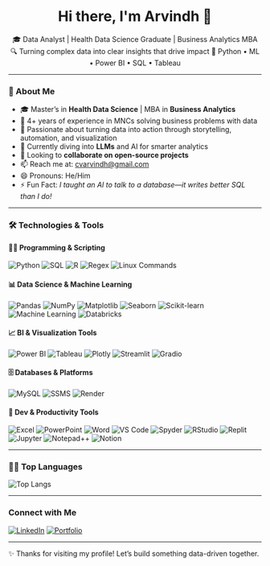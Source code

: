 <h1 align="center">Hi there, I'm Arvindh 👋</h1>

<p align="center">
🎓 Data Analyst | Health Data Science Graduate | Business Analytics MBA  
🔍 Turning complex data into clear insights that drive impact  
📍 Python • ML • Power BI • SQL • Tableau  
</p>

---

### 🚀 About Me

- 🎓 Master’s in **Health Data Science** | MBA in **Business Analytics**
- 💼 4+ years of experience in MNCs solving business problems with data
- 🧠 Passionate about turning data into action through storytelling, automation, and visualization
- 🌱 Currently diving into **LLMs** and AI for smarter analytics
- 👯 Looking to **collaborate on open-source projects**
- 📫 Reach me at: [cvarvindh@gmail.com](mailto:cvarvindh@gmail.com)
- 😄 Pronouns: He/Him  
- ⚡ Fun Fact: *I taught an AI to talk to a database—it writes better SQL than I do!*

---

### 🛠️ Technologies & Tools

#### 🧑‍💻 Programming & Scripting

![Python](https://img.shields.io/badge/python-3670A0?style=for-the-badge&logo=python&logoColor=ffdd54)
![SQL](https://img.shields.io/badge/SQL-4479A1?style=for-the-badge&logo=MySQL&logoColor=white)
![R](https://img.shields.io/badge/R-276DC3?style=for-the-badge&logo=r&logoColor=white)
![Regex](https://img.shields.io/badge/Regex-CC342D?style=for-the-badge&logo=regex&logoColor=white)
![Linux Commands](https://img.shields.io/badge/LinuxCommands-FCC624?style=for-the-badge&logo=linuxcommands&logoColor=black)

#### 📊 Data Science & Machine Learning

![Pandas](https://img.shields.io/badge/pandas-%23150458.svg?style=for-the-badge&logo=pandas&logoColor=white)
![NumPy](https://img.shields.io/badge/numpy-%23013243.svg?style=for-the-badge&logo=numpy&logoColor=white)
![Matplotlib](https://img.shields.io/badge/Matplotlib-%23ffffff.svg?style=for-the-badge&logo=Matplotlib&logoColor=black)
![Seaborn](https://img.shields.io/badge/Seaborn-654FF0?style=for-the-badge&logo=seaborn&logoColor=white)
![Scikit-learn](https://img.shields.io/badge/scikit_learn-F7931E?style=for-the-badge&logo=scikit-learn&logoColor=white)
![Machine Learning](https://img.shields.io/badge/Machine%20Learning-FF6F00?style=for-the-badge&logo=tensorflow&logoColor=white)
![Databricks](https://img.shields.io/badge/Databricks-FF3621?style=for-the-badge&logo=Databricks&logoColor=white)

#### 📈 BI & Visualization Tools

![Power BI](https://img.shields.io/badge/Power%20BI-F2C811?style=for-the-badge&logo=Power-BI&logoColor=black)
![Tableau](https://img.shields.io/badge/Tableau-E97627?style=for-the-badge&logo=Tableau&logoColor=white)
![Plotly](https://img.shields.io/badge/Plotly-%233F4F75.svg?style=for-the-badge&logo=plotly&logoColor=white)
![Streamlit](https://img.shields.io/badge/Streamlit-FF4B4B?style=for-the-badge&logo=Streamlit&logoColor=white)
![Gradio](https://img.shields.io/badge/gradio-02303A?style=for-the-badge&logo=gradio&logoColor=white)

#### 🗄️ Databases & Platforms

![MySQL](https://img.shields.io/badge/MySQL-005C84?style=for-the-badge&logo=mysql&logoColor=white)
![SSMS](https://img.shields.io/badge/Microsoft%20SQL%20Server-CC2927?style=for-the-badge&logo=microsoft%20sql%20server&logoColor=white)
![Render](https://img.shields.io/badge/Render-46E3B7?style=for-the-badge&logo=render&logoColor=white)

#### 🧰 Dev & Productivity Tools

![Excel](https://img.shields.io/badge/Excel-217346?style=for-the-badge&logo=Microsoft%20Excel&logoColor=white)
![PowerPoint](https://img.shields.io/badge/Microsoft_PowerPoint-B7472A?style=for-the-badge&logo=microsoft-powerpoint&logoColor=white)
![Word](https://img.shields.io/badge/Microsoft_Word-2B579A?style=for-the-badge&logo=microsoft-word&logoColor=white)
![VS Code](https://img.shields.io/badge/Visual_Studio_Code-0078D4?style=for-the-badge&logo=visual%20studio%20code&logoColor=white)
![Spyder](https://img.shields.io/badge/Spyder%20Ide-FF0000?style=for-the-badge&logo=spyder%20ide&logoColor=white)
![RStudio](https://img.shields.io/badge/RStudio-75AADB?style=for-the-badge&logo=RStudio&logoColor=white)
![Replit](https://img.shields.io/badge/replit-667881?style=for-the-badge&logo=replit&logoColor=white)
![Jupyter](https://img.shields.io/badge/JupyterNotebook-F37626.svg?&style=for-the-badge&logo=JupyterNotebook&logoColor=white)
![Notepad++](https://img.shields.io/badge/Notepad++-90E59A.svg?style=for-the-badge&logo=notepad%2B%2B&logoColor=black)
![Notion](https://img.shields.io/badge/Notion-000000?style=for-the-badge&logo=notion&logoColor=white)

---

### 🧑‍💻 Top Languages

![Top Langs](https://github-readme-stats.vercel.app/api/top-langs/?username=Arvindh99&layout=compact)

---

### Connect with Me

[![LinkedIn](https://img.shields.io/badge/-LinkedIn-0077B5?style=for-the-badge&logo=linkedin&logoColor=white)](https://www.linkedin.com/in/arvindh22199)
[![Portfolio](https://img.shields.io/badge/Portfolio-255E63?style=for-the-badge&logo=About.me&logoColor=white)](https://broadleaf-cymbal-f97.notion.site/ARVINDH-C-VIGNESH-113a5e0a299a80ad8ffced63310f9b9a)

---

✨ Thanks for visiting my profile! Let’s build something data-driven together.

